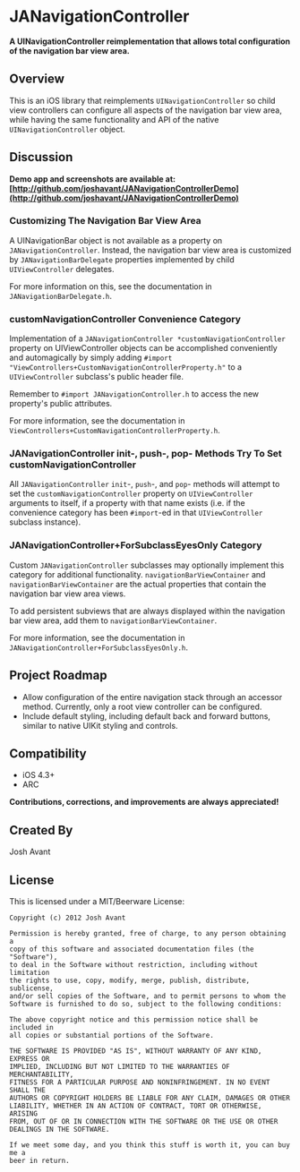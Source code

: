 # JANavigationController

**A UINavigationController reimplementation that allows total configuration of the navigation bar view area.**

## Overview
This is an iOS library that reimplements `UINavigationController` so child view controllers can configure all aspects of the navigation bar view area, while having the same functionality and API of the native `UINavigationController` object.


## Discussion

**Demo app and screenshots are available at: [http://github.com/joshavant/JANavigationControllerDemo](http://github.com/joshavant/JANavigationControllerDemo)**

### Customizing The Navigation Bar View Area

A UINavigationBar object is not available as a property on `JANavigationController`. Instead, the navigation bar view area is customized by `JANavigationBarDelegate` properties implemented by child `UIViewController` delegates.

For more information on this, see the documentation in `JANavigationBarDelegate.h`.

### customNavigationController Convenience Category

Implementation of a `JANavigationController *customNavigationController` property on UIViewController objects can be accomplished conveniently and automagically by simply adding `#import "ViewControllers+CustomNavigationControllerProperty.h"` to a `UIViewController` subclass's public header file.

Remember to `#import JANavigationController.h` to access the new property's public attributes.

For more information, see the documentation in `ViewControllers+CustomNavigationControllerProperty.h`.

### JANavigationController init-, push-, pop- Methods Try To Set customNavigationController
All `JANavigationController` `init`-, `push`-, and `pop`- methods will attempt to set the `customNavigationController` property on `UIViewController` arguments to itself, if a property with that name exists (i.e. if the convenience category has been `#import`-ed in that `UIViewController` subclass instance).

### JANavigationController+ForSubclassEyesOnly Category
Custom `JANavigationController` subclasses may optionally implement this category for additional functionality. `navigationBarViewContainer` and `navigationBarViewContainer` are the actual properties that contain the navigation bar view area views. 

To add persistent subviews that are always displayed within the navigation bar view area, add them to `navigationBarViewContainer`.

For more information, see the documentation in `JANavigationController+ForSubclassEyesOnly.h`.

## Project Roadmap
* Allow configuration of the entire navigation stack through an accessor method. Currently, only a root view controller can be configured.
* Include default styling, including default back and forward buttons, similar to native UIKit styling and controls.


## Compatibility
* iOS 4.3+
* ARC


**Contributions, corrections, and improvements are always appreciated!**

## Created By
Josh Avant

## License
This is licensed under a MIT/Beerware License:

    Copyright (c) 2012 Josh Avant

    Permission is hereby granted, free of charge, to any person obtaining a
    copy of this software and associated documentation files (the "Software"),
    to deal in the Software without restriction, including without limitation
    the rights to use, copy, modify, merge, publish, distribute, sublicense,
    and/or sell copies of the Software, and to permit persons to whom the
    Software is furnished to do so, subject to the following conditions:

    The above copyright notice and this permission notice shall be included in
    all copies or substantial portions of the Software.

    THE SOFTWARE IS PROVIDED "AS IS", WITHOUT WARRANTY OF ANY KIND, EXPRESS OR
    IMPLIED, INCLUDING BUT NOT LIMITED TO THE WARRANTIES OF MERCHANTABILITY,
    FITNESS FOR A PARTICULAR PURPOSE AND NONINFRINGEMENT. IN NO EVENT SHALL THE
    AUTHORS OR COPYRIGHT HOLDERS BE LIABLE FOR ANY CLAIM, DAMAGES OR OTHER
    LIABILITY, WHETHER IN AN ACTION OF CONTRACT, TORT OR OTHERWISE, ARISING
    FROM, OUT OF OR IN CONNECTION WITH THE SOFTWARE OR THE USE OR OTHER
    DEALINGS IN THE SOFTWARE.

    If we meet some day, and you think this stuff is worth it, you can buy me a
    beer in return.